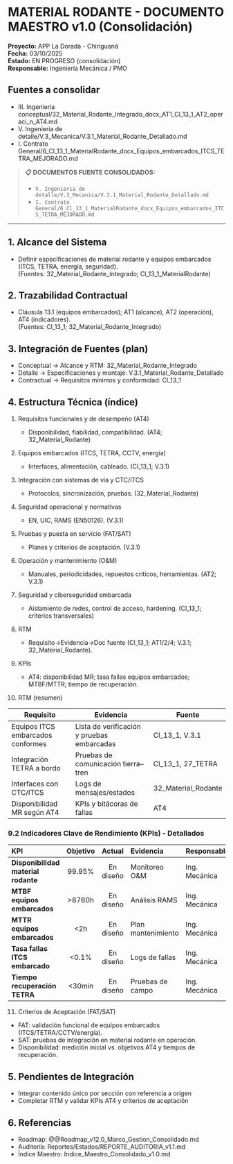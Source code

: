 # MATERIAL RODANTE - DOCUMENTO MAESTRO v1.0 (Consolidación)

**Proyecto:** APP La Dorada - Chiriguaná  
**Fecha:** 03/10/2025  
**Estado:** EN PROGRESO (consolidación)  
**Responsable:** Ingeniería Mecánica / PMO  

## Fuentes a consolidar
- III. Ingenieria conceptual/32_Material_Rodante_Integrado_docx_AT1_Cl_13_1_AT2_operaci_n_AT4.md
- V. Ingenieria de detalle/V.3_Mecanica/V.3.1_Material_Rodante_Detallado.md
- I. Contrato General/6_Cl_13_1_MaterialRodante_docx_Equipos_embarcados_ITCS_TETRA_MEJORADO.md

> **📋 DOCUMENTOS FUENTE CONSOLIDADOS:**
> - `V. Ingenieria de detalle/V.3_Mecanica/V.3.1_Material_Rodante_Detallado.md`
> - `I. Contrato General/6_Cl_13_1_MaterialRodante_docx_Equipos_embarcados_ITCS_TETRA_MEJORADO.md`

---

## 1. Alcance del Sistema
- Definir especificaciones de material rodante y equipos embarcados (ITCS, TETRA, energía, seguridad).  
  (Fuentes: 32_Material_Rodante_Integrado; Cl_13_1_MaterialRodante)

## 2. Trazabilidad Contractual
- Cláusula 13.1 (equipos embarcados); AT1 (alcance), AT2 (operación), AT4 (indicadores).  
  (Fuentes: Cl_13_1; 32_Material_Rodante_Integrado)

## 3. Integración de Fuentes (plan)
- Conceptual → Alcance y RTM: 32_Material_Rodante_Integrado  
- Detalle → Especificaciones y montaje: V.3.1_Material_Rodante_Detallado  
- Contractual → Requisitos mínimos y conformidad: Cl_13_1  

## 4. Estructura Técnica (índice)
1. Requisitos funcionales y de desempeño (AT4)  
   - Disponibilidad, fiabilidad, compatibilidad. (AT4; 32_Material_Rodante)
2. Equipos embarcados (ITCS, TETRA, CCTV, energía)  
   - Interfaces, alimentación, cableado. (Cl_13_1; V.3.1)
3. Integración con sistemas de vía y CTC/ITCS  
   - Protocolos, sincronización, pruebas. (32_Material_Rodante)
4. Seguridad operacional y normativas  
   - EN, UIC, RAMS (EN50126). (V.3.1)
5. Pruebas y puesta en servicio (FAT/SAT)  
   - Planes y criterios de aceptación. (V.3.1)
6. Operación y mantenimiento (O&M)  
   - Manuales, periodicidades, repuestos críticos, herramientas. (AT2; V.3.1)
7. Seguridad y ciberseguridad embarcada  
   - Aislamiento de redes, control de acceso, hardening. (Cl_13_1; criterios transversales)
8. RTM  
   - Requisito→Evidencia→Doc fuente (Cl_13_1; AT1/2/4; V.3.1; 32_Material_Rodante).  
9. KPIs  
   - AT4: disponibilidad MR; tasa fallas equipos embarcados; MTBF/MTTR; tiempo de recuperación.

10. RTM (resumen)
   
   | Requisito | Evidencia | Fuente |
   |---|---|---|
   | Equipos ITCS embarcados conformes | Lista de verificación y pruebas embarcadas | Cl_13_1, V.3.1 |
   | Integración TETRA a bordo | Pruebas de comunicación tierra–tren | Cl_13_1, 27_TETRA |
   | Interfaces con CTC/ITCS | Logs de mensajes/estados | 32_Material_Rodante |
   | Disponibilidad MR según AT4 | KPIs y bitácoras de fallas | AT4 |

### 9.2 Indicadores Clave de Rendimiento (KPIs) - Detallados

| KPI | Objetivo | Actual | Evidencia | Responsable | Estado |
|:---|:---:|:---:|:---|:---|:---:|
| **Disponibilidad material rodante** | 99.95% | En diseño | Monitoreo O&M | Ing. Mecánica | ⏳ |
| **MTBF equipos embarcados** | >8760h | En diseño | Análisis RAMS | Ing. Mecánica | ⏳ |
| **MTTR equipos embarcados** | <2h | En diseño | Plan mantenimiento | Ing. Mecánica | ⏳ |
| **Tasa fallas ITCS embarcado** | <0.1% | En diseño | Logs de fallas | Ing. Mecánica | ⏳ |
| **Tiempo recuperación TETRA** | <30min | En diseño | Pruebas de campo | Ing. Mecánica | ⏳ |

11. Criterios de Aceptación (FAT/SAT)
   - FAT: validación funcional de equipos embarcados (ITCS/TETRA/CCTV/energía).  
   - SAT: pruebas de integración en material rodante en operación.  
   - Disponibilidad: medición inicial vs. objetivos AT4 y tiempos de recuperación.

## 5. Pendientes de Integración
- Integrar contenido único por sección con referencia a origen  
- Completar RTM y validar KPIs AT4 y criterios de aceptación  

## 6. Referencias
- Roadmap: @@Roadmap_v12.0_Marco_Gestion_Consolidado.md
- Auditoría: Reportes/Estados/REPORTE_AUDITORIA_v1.1.md
- Índice Maestro: Indice_Maestro_Consolidado_v1.0.md
